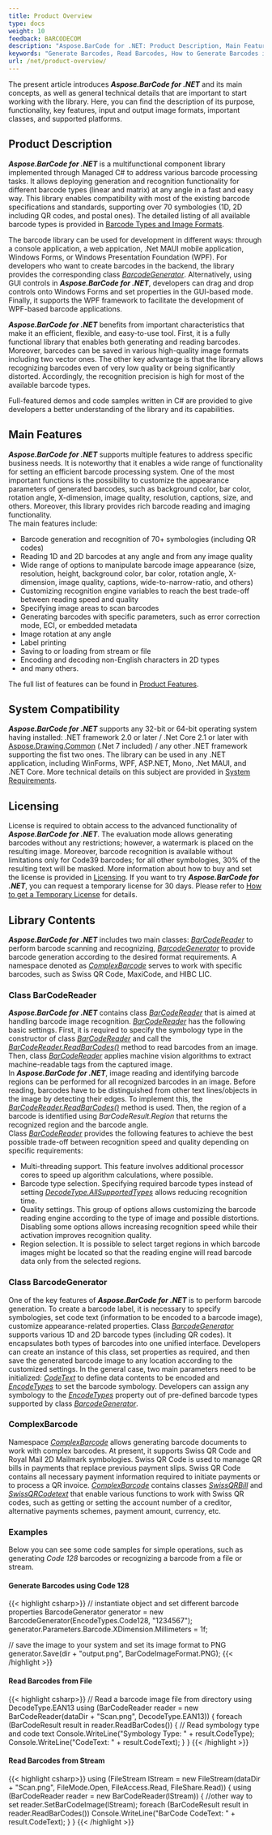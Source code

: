 ```yaml
---
title: Product Overview
type: docs
weight: 10
feedback: BARCODECOM
description: "Aspose.BarCode for .NET: Product Description, Main Features, and General Information"
keywords: "Generate Barcodes, Read Barcodes, How to Generate Barcodes in C# .NET, Use Advanced Settings to Style and Customize Barcodes, Aspose.BarCode, C#"
url: /net/product-overview/
---
```

The present article introduces ***Aspose.BarCode for .NET*** and its main concepts, as well as general technical details that are important to start working with the library. Here, you can find the description of its purpose, functionality, key features, input and output image formats, important classes, and supported platforms.

## **Product Description**

***Aspose.BarCode for .NET*** is a multifunctional component library implemented through Managed C# to address various barcode processing tasks. It allows deploying generation and recognition functionality for different barcode types (linear and matrix) at any angle in a fast and easy way. This library enables compatibility with most of the existing barcode specifications and standards, supporting over 70 symbologies (1D, 2D including QR codes, and postal ones). The detailed listing of all available barcode types is provided in [Barcode Types and Image Formats](/barcode/net/barcode-types-and-image-formats/).  
  
The barcode library can be used for development in different ways: through a console application, a web appication, .Net MAUI mobile application, Windows Forms, or Windows Presentation Foundation (WPF). For developers who want to create barcodes in the backend, the library provides the corresponding class [*BarcodeGenerator*](https://reference.aspose.com/barcode/net/aspose.barcode.generation/barcodegenerator). Alternatively, using GUI controls in ***Aspose.BarCode for .NET***, developers can drag and drop controls onto Windows Forms and set properties in the GUI-based mode. Finally, it supports the WPF framework to facilitate the development of WPF-based barcode applications.  
  
***Aspose.BarCode for .NET*** benefits from important characteristics that make it an efficient, flexible, and easy-to-use tool. First, it is a fully functional library that enables both generating and reading barcodes. Moreover, barcodes can be saved in various high-quality image formats including two vector ones. The other key advantage is that the library allows recognizing barcodes even of very low quality or being significantly distorted. Accordingly, the recognition precision is high for most of the available barcode types.

Full-featured demos and code samples written in C# are provided to give developers a better understanding of the library and its capabilities.

## **Main Features**

***Aspose.BarCode for .NET*** supports multiple features to address specific business needs. It is noteworthy that it enables a wide range of functionality for setting an efficient barcode processing system. One of the most important functions is the possibility to customize the appearance parameters of generated barcodes, such as background color, bar color, rotation angle, X-dimension, image quality, resolution, captions, size, and others. Moreover, this library provides rich barcode reading and imaging functionality.  
The main features include: 
- Barcode generation and recognition of 70+ symbologies (including QR codes)
- Reading 1D and 2D barcodes at any angle and from any image quality
- Wide range of options to manipulate barcode image appearance (size, resolution, height, background color, bar color, rotation angle, X-dimension, image quality, captions, wide-to-narrow-ratio, and others)
- Customizing recognition engine variables to reach the best trade-off between reading speed and quality
- Specifying image areas to scan barcodes
- Generating barcodes with specific parameters, such as error correction mode, ECI, or embedded metadata
- Image rotation at any angle 
- Label printing 
- Saving to or loading from stream or file 
- Encoding and decoding non-English characters in 2D types
- and many others.
  
The full list of features can be found in [Product Features](/barcode/net/product-features/).  

## **System Compatibility**
***Aspose.BarCode for .NET*** supports any 32-bit or 64-bit operating system having installed: .NET framework 2.0 or later / .Net Core 2.1 or later with [Aspose.Drawing.Common](https://www.nuget.org/packages/Aspose.Drawing.Common/) (.Net 7 included) / any other .NET framework supporting the fist two ones. The library can be used in any .NET application, including WinForms, WPF, ASP.NET, Mono, .Net MAUI, and .NET Core. More technical details on this subject are provided in [System Requirements](/barcode/net/system-requirements/).

## **Licensing**
License is required to obtain access to the advanced functionality of ***Aspose.BarCode for .NET***. The evaluation mode allows generating barcodes without any restrictions; however, a watermark is placed on the resulting image. Moreover, barcode recognition is available without limitations only for Code39 barcodes; for all other symbologies, 30% of the resulting text will be masked. 
More information about how to buy and set the license is provided in [Licensing](/barcode/net/licensing/). If you want to try ***Aspose.BarCode for .NET***, you can request a temporary license for 30 days. Please refer to [How to get a Temporary License](https://purchase.aspose.com/temporary-license) for details.

## **Library Contents**
***Aspose.BarCode for .NET*** includes two main classes: [*BarCodeReader*](https://reference.aspose.com/barcode/net/aspose.barcode.barcoderecognition/barcodereader) to perform barcode scanning and recognizing, [*BarcodeGenerator*](https://reference.aspose.com/barcode/net/aspose.barcode.generation/barcodegenerator) to provide barcode generation according to the desired format requirements. A namespace denoted as [*ComplexBarcode*](https://reference.aspose.com/barcode/net/aspose.barcode.complexbarcode) serves to work with specific barcodes, such as Swiss QR Code, MaxiCode, and HIBC LIC. 
  
### **Class BarCodeReader**
***Aspose.BarCode for .NET*** contains class [*BarCodeReader*](https://reference.aspose.com/barcode/net/aspose.barcode.barcoderecognition/barcodereader) that is aimed at handling barcode image recognition. [*BarCodeReader*](https://reference.aspose.com/barcode/net/aspose.barcode.barcoderecognition/barcodereader) has the following basic settings. First, it is required to specify the symbology type in the constructor of class [*BarCodeReader*](https://reference.aspose.com/barcode/net/aspose.barcode.barcoderecognition/barcodereader) and call the [*BarCodeReader.ReadBarCodes()*](https://reference.aspose.com/barcode/net/aspose.barcode.barcoderecognition/barcodereader/methods/readbarcodes) method to read barcodes from an image. Then, class [*BarCodeReader*](https://reference.aspose.com/barcode/net/aspose.barcode.barcoderecognition/barcodereader) applies machine vision algorithms to extract machine-readable tags from the captured image.  
In ***Aspose.BarCode for .NET***, image reading and identifying barcode regions can be performed for all recognized barcodes in an image. Before reading, barcodes have to be distinguished from other text lines/objects in the image by detecting their edges. To implement this, the [*BarCodeReader.ReadBarCodes()*](https://reference.aspose.com/barcode/net/aspose.barcode.barcoderecognition/barcodereader/methods/readbarcodes) method is used. Then, the region of a barcode is identified using *BarCodeResult.Region* that returns the recognized region and the barcode angle.  
Class [*BarCodeReader*](https://reference.aspose.com/barcode/net/aspose.barcode.barcoderecognition/barcodereader) provides the following features to achieve the best possible trade-off between recognition speed and quality depending on specific requirements:
-	Multi-threading support. This feature involves additional processor cores to speed up algorithm calculations, where possible.
-	Barcode type selection. Specifying required barcode types instead of setting [*DecodeType.AllSupportedTypes*](https://reference.aspose.com/barcode/net/aspose.barcode.barcoderecognition/decodetype/fields/allsupportedtypes) allows reducing recognition time.
-	Quality settings. This group of options allows customizing the barcode reading engine according to the type of image and possible distortions. Disabling some options allows increasing recognition speed while their activation improves recognition quality.
-	Region selection. It is possible to select target regions in which barcode images might be located so that the reading engine will read barcode data only from the selected regions.

### **Class BarcodeGenerator**
One of the key features of ***Aspose.BarCode for .NET*** is to perform barcode generation. To create a barcode label, it is necessary to specify symbologies, set code text (information to be encoded to a barcode image), customize appearance-related properties. Class [*BarcodeGenerator*](https://reference.aspose.com/barcode/net/aspose.barcode.generation/barcodegenerator) supports various 1D and 2D barcode types (including QR codes). It encapsulates both types of barcodes into one unified interface. Developers can create an instance of this class, set properties as required, and then save the generated barcode image to any location according to the customized settings. In the general case, two main parameters need to be initialized: [*CodeText*](https://reference.aspose.com/barcode/net/aspose.barcode.generation/barcodegenerator/properties/codetext) to define data contents to be encoded and [*EncodeTypes*](https://reference.aspose.com/barcode/net/aspose.barcode.generation/encodetypes) to set the barcode symbology. Developers can assign any symbology to the [*EncodeTypes*](https://reference.aspose.com/barcode/net/aspose.barcode.generation/encodetypes) property out of pre-defined barcode types supported by class [*BarcodeGenerator*](https://reference.aspose.com/barcode/net/aspose.barcode.generation/barcodegenerator).


### **ComplexBarcode**
Namespace [*ComplexBarcode*](https://reference.aspose.com/barcode/net/aspose.barcode.complexbarcode) allows generating barcode documents to work with complex barcodes. At present, it supports Swiss QR Code and Royal Mail 2D Mailmark symbologies. Swiss QR Code is used to manage QR bills in payments that replace previous payment slips. Swiss QR Code contains all necessary payment information required to initiate payments or to process a QR invoice. [*ComplexBarcode*](https://reference.aspose.com/barcode/net/aspose.barcode.complexbarcode) contains classes [*SwissQRBill*](https://reference.aspose.com/barcode/net/aspose.barcode.complexbarcode/swissqrbill) and [*SwissQRCodetext*](https://reference.aspose.com/barcode/net/aspose.barcode.complexbarcode/swissqrcodetext) that enable various functions to work with Swiss QR codes, such as getting or setting the account number of a creditor, alternative payments schemes, payment amount, currency, etc.

### **Examples**
Below you can see some code samples for simple operations, such as generating *Code 128* barcodes or recognizing a barcode from a file or stream.
  
#### Generate Barcodes using Code 128
{{< highlight csharp>}}
// instantiate object and set different barcode properties
BarcodeGenerator generator = new BarcodeGenerator(EncodeTypes.Code128, "1234567");
generator.Parameters.Barcode.XDimension.Millimeters = 1f;

// save the image to your system and set its image format to PNG
generator.Save(dir + "output.png", BarCodeImageFormat.PNG);
{{< /highlight >}} 

#### Read Barcodes from File
{{< highlight csharp>}}
// Read a barcode image file from directory using DecodeType.EAN13
using (BarCodeReader reader = new BarCodeReader(dataDir + "Scan.png", DecodeType.EAN13))
{
    foreach (BarCodeResult result in reader.ReadBarCodes())
    {
        // Read symbology type and code text
        Console.WriteLine("Symbology Type: " + result.CodeType);
        Console.WriteLine("CodeText: " + result.CodeText);
    }
}
{{< /highlight >}} 

#### Read Barcodes from Stream
{{< highlight csharp>}}
using (FileStream lStream = new FileStream(dataDir + "Scan.png", FileMode.Open, FileAccess.Read, FileShare.Read))
{
    using (BarCodeReader reader = new BarCodeReader(lStream))
    {
        //other way to set
        reader.SetBarCodeImage(lStream);
        foreach (BarCodeResult result in reader.ReadBarCodes())
            Console.WriteLine("BarCode CodeText: " + result.CodeText);
    }
}
{{< /highlight >}} 
